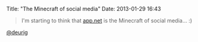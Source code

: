 Title: "The Minecraft of social media"
Date: 2013-01-29 16:43

> I'm starting to think that [app.net](http://app.net) is the Minecraft of social media... :)

[@deurig](https://alpha.app.net/duerig/post/2679919)
